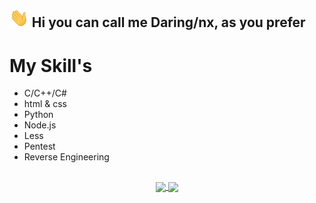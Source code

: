 <h2><img src="https://raw.githubusercontent.com/ABSphreak/ABSphreak/master/gifs/Hi.gif" height="30px"> Hi you can call me Daring/nx, as you prefer</h2>



# My Skill's
  - C/C++/C#
  - html & css
  - Python
  - Node.js
  - Less
  - Pentest
  - Reverse Engineering
  

## 

<p align="center">
  <a href="https://github.com/anuraghazra/github-readme-stats">
    <img
      align="center"
      src="https://github-readme-stats.vercel.app/api?username=nxdll&count_private=true&show_icons=true&custom_title=Github%20Status&hide=issues&theme=dark"
    />
  </a>
  <a href="https://github.com/anuraghazra/github-readme-stats">
    <img
      align="center"
      height="165"
      src="https://github-readme-stats.vercel.app/api/top-langs/?username=nxdll&layout=compact&theme=dark"
    />
  </a>
</p>

